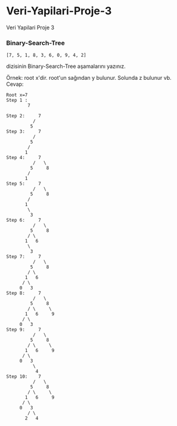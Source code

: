 # Veri-Yapilari-Proje-3
Veri Yapilari Proje 3
### Binary-Search-Tree

```
[7, 5, 1, 8, 3, 6, 0, 9, 4, 2] 
```
dizisinin Binary-Search-Tree aşamalarını yazınız.<br>

Örnek: root x'dir. root'un sağından y bulunur. Solunda z bulunur vb.<br>
Cevap: <br>
```
Root x=7
Step 1 :
		7

Step 2: 	7
	      /   
	     5
Step 3: 	7
	      /   
	     5
	    /
	   1
Step 4: 	7
	      /   \ 
	     5     8
	    /
	   1
Step 5: 	7
	      /   \ 
	     5     8
	    /
	   1
	    \
	     3
Step 6: 	7
	      /   \ 
	     5     8
	    / \
	   1   6
	    \
	     3
Step 7: 	7
	      /   \ 
	     5     8
	    / \
	   1   6
	  / \
	 0   3
Step 8: 	7
	      /   \ 
	     5     8
	    / \	    \
	   1   6     9
	  / \
	 0   3
Step 9: 	7
	      /   \ 
	     5     8
	    / \	    \
	   1   6     9
	  / \
	 0   3
	      \
	       4
Step 10: 	7
	      /   \ 
	     5     8
	    / \	    \
	   1   6     9
	  / \
	 0   3
	    / \
	   2   4
```
